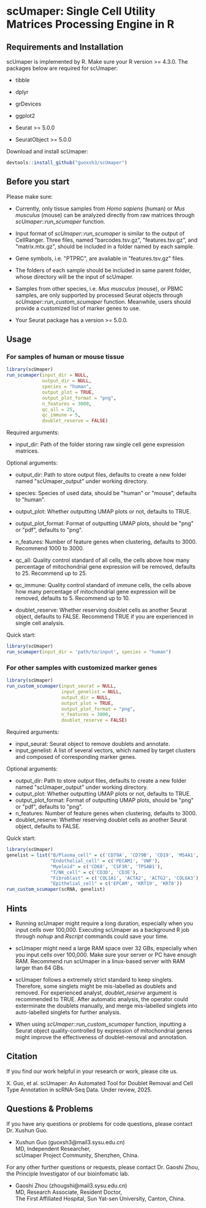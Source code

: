 # **scUmaper: Single Cell Utility Matrices Processing Engine in R**

## **Requirements and Installation**

scUmaper is implemented by R. Make sure your R version \>= 4.3.0. The packages below are required for scUmaper:

-   tibble

-   dplyr

-   grDevices

-   ggplot2

-   Seurat \>= 5.0.0

-   SeuratObject \>= 5.0.0

Download and install scUmaper:

``` r
devtools::install_github("guoxsh3/scUmaper")
```

## **Before you start**

Please make sure:

-   Currently, only tissue samples from *Homo sapiens* (human) or *Mus musculus* (mouse) can be analyzed directly from raw matrices through *scUmaper::run_scumaper* function.

-   Input format of *scUmaper::run_scumaper* is similar to the output of CellRanger. Three files, named "barcodes.tsv.gz", "features.tsv.gz", and "matrix.mtx.gz", should be included in a folder named by each sample.

-   Gene symbols, i.e. "PTPRC", are avaliable in "features.tsv.gz" files.

-   The folders of each sample should be included in same parent folder, whose directory will be the input of scUmaper.

-   Samples from other species, i.e. *Mus musculus* (mouse), or PBMC samples, are only supported by processed Seurat objects through *scUmaper::run_custom_scumaper* function. Meanwhile, users should provide a customized list of marker genes to use.

-   Your Seurat package has a version \>= 5.0.0.

## **Usage**

### For samples of human or mouse tissue

``` r
library(scUmaper)
run_scumaper(input_dir = NULL,
             output_dir = NULL,
             species = "human",
             output_plot = TRUE,
             output_plot_format = "png",
             n_features = 3000,
             qc_all = 25,
             qc_immune = 5,
             doublet_reserve = FALSE)
```

Required arguments:

-   input_dir: Path of the folder storing raw single cell gene expression matrices.

Optional arguments:

-   output_dir: Path to store output files, defaults to create a new folder named "scUmaper_output" under working directory.

-   species: Species of used data, should be "human" or "mouse", defaults to "human".

-   output_plot: Whether outputting UMAP plots or not, defaults to TRUE.

-   output_plot_format: Format of outputting UMAP plots, should be "png" or "pdf", defaults to "png".

-   n_features: Number of feature genes when clustering, defaults to 3000. Recommend 1000 to 3000.

-   qc_all: Quality control standard of all cells, the cells above how many percentage of mitochondrial gene expression will be removed, defaults to 25. Recommend up to 25.

-   qc_immune: Quality control standard of immune cells, the cells above how many percentage of mitochondrial gene expression will be removed, defaults to 5. Recommend up to 10.

-   doublet_reserve: Whether reserving doublet cells as another Seurat object, defaults to FALSE. Recommend TRUE if you are experienced in single cell analysis.

Quick start:

``` r
library(scUmaper)
run_scumaper(input_dir = 'path/to/input', species = "human")
```

### For other samples with customized marker genes

``` r
library(scUmaper)
run_custom_scumaper(input_seurat = NULL,
                    input_genelist = NULL,
                    output_dir = NULL,
                    output_plot = TRUE,
                    output_plot_format = "png",
                    n_features = 3000,
                    doublet_reserve = FALSE)
```

Required arguments:

-   input_seurat: Seurat object to remove doublets and annotate.
-   input_genelist: A list of several vectors, which named by target clusters and composed of corresponding marker genes.

Optional arguments:

-   output_dir: Path to store output files, defaults to create a new folder named "scUmaper_output" under working directory.
-   output_plot: Whether outputting UMAP plots or not, defaults to TRUE.
-   output_plot_format: Format of outputting UMAP plots, should be "png" or "pdf", defaults to "png".
-   n_features: Number of feature genes when clustering, defaults to 3000.
-   doublet_reserve: Whether reserving doublet cells as another Seurat object, defaults to FALSE.

Quick start:

``` r
library(scUmaper)
genelist = list("B/Plasma_cell" = c('CD79A', 'CD79B', 'CD19', 'MS4A1', 'MZB1', 'IGHG1', 'IGHA1'),
                "Endothelial_cell" = c('PECAM1', 'VWF'),
                "Myeloid" = c('CD68', 'CSF3R', 'TPSAB1'),
                "T/NK_cell" = c('CD3D', 'CD3E'),
                "Fibroblast" = c('COL1A1', 'ACTA2', 'ACTG2', 'COL6A3'),
                "Epithelial_cell" = c('EPCAM', 'KRT19', 'KRT8'))
run_custom_scumaper(scRNA, genelist)
```

## **Hints**

-   Running scUmaper might require a long duration, especially when you input cells over 100,000. Executing scUmaper as a background R job through *nohup* and *Rscript* commands could save your time.

-   scUmaper might need a large RAM space over 32 GBs, especially when you input cells over 100,000. Make sure your server or PC have enough RAM. Recommend run scUmaper in a linux-based server with RAM larger than 64 GBs.

-   scUmaper follows a extremely strict standard to keep singlets. Therefore, some singlets might be mis-labelled as doublets and removed. For experienced analyst, *doublet_reserve* argument is recommended to TRUE. After automatic analysis, the operator could exterminate the doublets manually, and merge mis-labelled singlets into auto-labelled singlets for further analysis.

-   When using *scUmaper::run_custom_scumaper* function, inputting a Seurat object quality-controlled by expression of mitochondrial genes might improve the effectiveness of doublet-removal and annotation.

## **Citation**

If you find our work helpful in your research or work, please cite us.

X. Guo, et al. scUmaper: An Automated Tool for Doublet Removal and Cell Type Annotation in scRNA-Seq Data. Under review, 2025.

## **Questions & Problems**

If you have any questions or problems for code questions, please contact Dr. Xushun Guo.

-   Xushun Guo (guoxsh3\@mail3.sysu.edu.cn)\
    MD, Independent Researcher,\
    scUmaper Project Community, Shenzhen, China.

For any other further questions or requests, please contact Dr. Gaoshi Zhou, the Principle Investigator of our bioinfomatic lab.

-   Gaoshi Zhou (zhougshi\@mail3.sysu.edu.cn)\
    MD, Research Associate, Resident Doctor,\
    The First Affiliated Hospital, Sun Yat-sen University, Canton, China.

